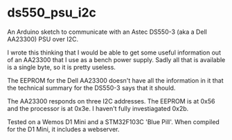 # ds550_psu_i2c
An Arduino sketch to communicate with an Astec DS550-3 (aka a Dell AA23300) PSU over I2C.

I wrote this thinking that I would be able to get some useful information out of an AA23300
that I use as a bench power supply. Sadly all that is available is a single byte, so it is 
pretty useless.

The EEPROM for the Dell AA23300 doesn't have all the information in it that the technical 
summary for the DS550-3 says that it should.

The AA23300 responds on three I2C addresses. The EEPROM is at 0x56 and the processor is at
0x3e. I haven't fully investiagated 0x2b.

Tested on a Wemos D1 Mini and a STM32F103C 'Blue Pill'. When compiled for the D1 Mini, 
it includes a webserver.

